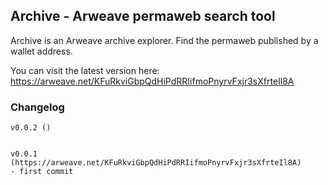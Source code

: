 ## Archive - Arweave permaweb search tool
Archive is an Arweave archive explorer. Find the permaweb published by a wallet address.

You can visit the latest version here: 
https://arweave.net/KFuRkviGbpQdHiPdRRIifmoPnyrvFxjr3sXfrteIl8A

### Changelog
```
v0.0.2 ()


v0.0.1 (https://arweave.net/KFuRkviGbpQdHiPdRRIifmoPnyrvFxjr3sXfrteIl8A)
- first commit
```
